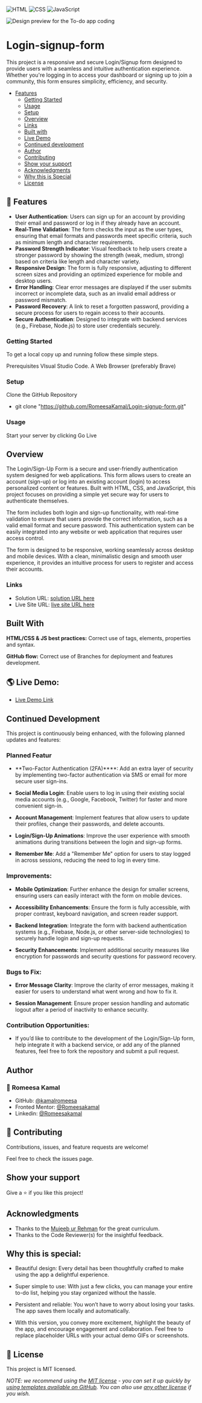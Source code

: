![HTML](https://img.shields.io/badge/-HTML-orange) ![CSS](https://img.shields.io/badge/-CSS-blue) ![JavaScript](https://img.shields.io/badge/-JavaScript-yellow)

![Design preview for the To-do app coding ](./all-devices-white.png)


# Login-signup-form
This project is a responsive and secure Login/Signup form designed to provide users with a seamless and intuitive authentication experience. Whether you're logging in to access your dashboard or signing up to join a community, this form ensures simplicity, efficiency, and security.

- [Features](#features)
  - [Getting Started](#getting-started)
  - [Usage](#usage)
  - [Setup](#setup)
  - [Overview](#overview)
  - [Links](#links)
  - [Built with](#built-with)
  - [Live Demo](#-live-demo)
  - [Continued development](#continued-development)
  - [Author](#author)
  - [Contributing](#-contributing)
  - [Show your support](#show-your-support)
  - [Acknowledgments](#acknowledgments)
  - [ Why this is Special](#why-is-kamals-kitchen-magic-special)
  - [License](#-license)

## 🌟 Features

- **User Authentication**: Users can sign up for an account by providing their email and password or log in if they already have an account.
- **Real-Time Validation**: The form checks the input as the user types, ensuring that email formats and passwords meet specific criteria, such as minimum length and character requirements.
- **Password Strength Indicator**: Visual feedback to help users create a stronger password by showing the strength (weak, medium, strong) based on criteria like length and character variety.
- **Responsive Design**: The form is fully responsive, adjusting to different screen sizes and providing an optimized experience for mobile and desktop users.
- **Error Handling**: Clear error messages are displayed if the user submits incorrect or incomplete data, such as an invalid email address or password mismatch.
- **Password Recovery**: A link to reset a forgotten password, providing a secure process for users to regain access to their accounts.
- **Secure Authentication**: Designed to integrate with backend services (e.g., Firebase, Node.js) to store user credentials securely.


### Getting Started

To get a local copy up and running follow these simple steps.

Prerequisites
VIsual Studio Code.
A Web Browser (preferably Brave)

### Setup

Clone the GitHub Repository

- git clone "https://github.com/RomeesaKamal/Login-signup-form.git"

### Usage

Start your server by clicking Go Live

## Overview

The Login/Sign-Up Form is a secure and user-friendly authentication system designed for web applications. This form allows users to create an account (sign-up) or log into an existing account (login) to access personalized content or features. Built with HTML, CSS, and JavaScript, this project focuses on providing a simple yet secure way for users to authenticate themselves.

The form includes both login and sign-up functionality, with real-time validation to ensure that users provide the correct information, such as a valid email format and secure password. This authentication system can be easily integrated into any website or web application that requires user access control.

The form is designed to be responsive, working seamlessly across desktop and mobile devices. With a clean, minimalistic design and smooth user experience, it provides an intuitive process for users to register and access their accounts.

### Links

- Solution URL: [ solution URL here](https://github.com/RomeesaKamal/Login-signup-form)
- Live Site URL: [ live site URL here](https://romeesakamal.github.io/Login-signup-form/)

## Built With

**HTML/CSS & JS best practices:** Correct use of tags, elements, properties and syntax.

**GitHub flow:** Correct use of Branches for deployment and features development.

## 🌎 Live Demo:

- [Live Demo Link](https://romeesakamal.github.io/Login-signup-form/)

## Continued Development
This project is continuously being enhanced, with the following planned updates and features:

### Planned Featur

- **Two-Factor Authentication (2FA)****: Add an extra layer of security by implementing two-factor authentication via SMS or email for more secure user sign-ins.

- **Social Media Login**: Enable users to log in using their existing social media accounts (e.g., Google, Facebook, Twitter) for faster and more convenient sign-in.

- **Account Management**: Implement features that allow users to update their profiles, change their passwords, and delete accounts.

- **Login/Sign-Up Animations**: Improve the user experience with smooth animations during transitions between the login and sign-up forms.

- **Remember Me**: Add a "Remember Me" option for users to stay logged in across sessions, reducing the need to log in every time.

### Improvements:

- **Mobile Optimization**: Further enhance the design for smaller screens, ensuring users can easily interact with the form on mobile devices.

- **Accessibility Enhancements**: Ensure the form is fully accessible, with proper contrast, keyboard navigation, and screen reader support.

- **Backend Integration**: Integrate the form with backend authentication systems (e.g., Firebase, Node.js, or other server-side technologies) to securely handle login and sign-up requests.

- **Security Enhancements**: Implement additional security measures like encryption for passwords and security questions for password recovery.

### Bugs to Fix:

- **Error Message Clarity**: Improve the clarity of error messages, making it easier for users to understand what went wrong and how to fix it.

- **Session Management**: Ensure proper session handling and automatic logout after a period of inactivity to enhance security.

### Contribution Opportunities:
- If you’d like to contribute to the development of the Login/Sign-Up form, help integrate it with a backend service, or add any of the planned features, feel free to fork the repository and submit a pull request.


## Author

### 👤 **Romeesa Kamal**

- GitHub: [@kamalromeesa](https://github.com/RomeesaKamal/)
- Fronted Mentor: [@Romeesakamal](https://www.frontendmentor.io/profile/RomeesaKamal)
- Linkedin: [@Romeesakamal](https://www.linkedin.com/in/romeesa-kamal-7864b8342/)

## 🤝 Contributing

Contributions, issues, and feature requests are welcome!

Feel free to check the issues page.

## Show your support

Give a ⭐️ if you like this project!

## Acknowledgments

- Thanks to the [Mujeeb ur Rehman](https://github.com/Mujeeb4582/) for the great curriculum.
- Thanks to the Code Reviewer(s) for the insightful feedback.


## Why this is special:

- Beautiful design: Every detail has been thoughtfully crafted to make using the app a delightful experience.

- Super simple to use: With just a few clicks, you can manage your entire to-do list, helping you stay organized without the hassle.

- Persistent and reliable: You won’t have to worry about losing your tasks. The app saves them locally and automatically.

- With this version, you convey more excitement, highlight the beauty of the app, and encourage engagement and collaboration. Feel free to replace placeholder URLs with your actual demo GIFs or screenshots.

## 📝 License

This project is MIT licensed.

_NOTE: we recommend using the [MIT license](https://choosealicense.com/licenses/mit/) - you can set it up quickly by [using templates available on GitHub](https://docs.github.com/en/communities/setting-up-your-project-for-healthy-contributions/adding-a-license-to-a-repository). You can also use [any other license](https://choosealicense.com/licenses/) if you wish._



